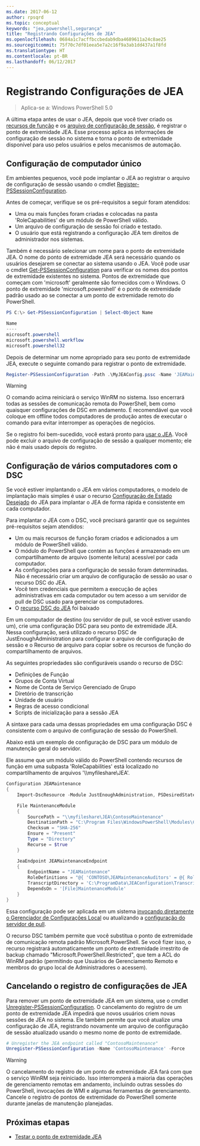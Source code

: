 ```yaml
---
ms.date: 2017-06-12
author: rpsqrd
ms.topic: conceptual
keywords: "jea,powershell,segurança"
title: "Registrando Configurações de JEA"
ms.openlocfilehash: 0684a1c7acffbccbedab9dba4689611a24c8ae25
ms.sourcegitcommit: 75f70c7df01eea5e7a2c16f9a3ab1dd437a1f8fd
ms.translationtype: HT
ms.contentlocale: pt-BR
ms.lasthandoff: 06/12/2017
---
```

# <a name="registering-jea-configurations"></a>Registrando Configurações de JEA

> Aplica-se a: Windows PowerShell 5.0

A última etapa antes de usar o JEA, depois que você tiver criado os [recursos de função](role-capabilities.md) e os [arquivo de configuração de sessão](session-configurations.md), é registrar o ponto de extremidade JEA.
Esse processo aplica as informações de configuração de sessão no sistema e torna o ponto de extremidade disponível para uso pelos usuários e pelos mecanismos de automação.

## <a name="single-machine-configuration"></a>Configuração de computador único

Em ambientes pequenos, você pode implantar o JEA ao registrar o arquivo de configuração de sessão usando o cmdlet [Register-PSSessionConfiguration](https://msdn.microsoft.com/en-us/powershell/reference/5.1/microsoft.powershell.core/register-pssessionconfiguration).

Antes de começar, verifique se os pré-requisitos a seguir foram atendidos:
- Uma ou mais funções foram criadas e colocadas na pasta 'RoleCapabilities' de um módulo de PowerShell válido.
- Um arquivo de configuração de sessão foi criado e testado.
- O usuário que está registrando a configuração JEA tem direitos de administrador nos sistemas.

Também é necessário selecionar um nome para o ponto de extremidade JEA.
O nome do ponto de extremidade JEA será necessário quando os usuários desejarem se conectar ao sistema usando o JEA.
Você pode usar o cmdlet [Get-PSSessionConfiguration](https://msdn.microsoft.com/en-us/powershell/reference/5.1/microsoft.powershell.core/get-pssessionconfiguration) para verificar os nomes dos pontos de extremidade existentes no sistema.
Pontos de extremidade que começam com 'microsoft' geralmente são fornecidos com o Windows.
O ponto de extremidade 'microsoft.powershell' é o ponto de extremidade padrão usado ao se conectar a um ponto de extremidade remoto do PowerShell.

```powershell
PS C:\> Get-PSSessionConfiguration | Select-Object Name

Name
----
microsoft.powershell
microsoft.powershell.workflow
microsoft.powershell32
```

Depois de determinar um nome apropriado para seu ponto de extremidade JEA, execute o seguinte comando para registrar o ponto de extremidade.

```powershell
Register-PSSessionConfiguration -Path .\MyJEAConfig.pssc -Name 'JEAMaintenance' -Force
```

> [!WARNING]
> O comando acima reiniciará o serviço WinRM no sistema.
> Isso encerrará todas as sessões de comunicação remota do PowerShell, bem como quaisquer configurações de DSC em andamento.
> É recomendável que você coloque em offline todos computadores de produção antes de executar o comando para evitar interromper as operações de negócios.

Se o registro foi bem-sucedido, você estará pronto para [usar o JEA](using-jea.md).
Você pode excluir o arquivo de configuração de sessão a qualquer momento; ele não é mais usado depois do registro.

## <a name="multi-machine-configuration-with-dsc"></a>Configuração de vários computadores com o DSC

Se você estiver implantando o JEA em vários computadores, o modelo de implantação mais simples é usar o recurso [Configuração de Estado Desejado](https://msdn.microsoft.com/en-us/powershell/dsc/overview) do JEA para implantar o JEA de forma rápida e consistente em cada computador.

Para implantar o JEA com o DSC, você precisará garantir que os seguintes pré-requisitos sejam atendidos:
- Um ou mais recursos de função foram criados e adicionados a um módulo de PowerShell válido.
- O módulo do PowerShell que contém as funções é armazenado em um compartilhamento de arquivo (somente leitura) acessível por cada computador.
- As configurações para a configuração de sessão foram determinadas. Não é necessário criar um arquivo de configuração de sessão ao usar o recurso DSC do JEA.
- Você tem credenciais que permitem a execução de ações administrativas em cada computador ou tem acesso a um servidor de pull de DSC usado para gerenciar os computadores.
- O [recurso DSC do JEA](https://github.com/PowerShell/JEA/tree/master/DSC%20Resource) foi baixado

Em um computador de destino (ou servidor de pull, se você estiver usando um), crie uma configuração DSC para seu ponto de extremidade JEA.
Nessa configuração, será utilizado o recurso DSC de JustEnoughAdministration para configurar o arquivo de configuração de sessão e o Recurso de arquivo para copiar sobre os recursos de função do compartilhamento de arquivos.

As seguintes propriedades são configuráveis usando o recurso de DSC:
- Definições de Função
- Grupos de Conta Virtual
- Nome de Conta de Serviço Gerenciado de Grupo
- Diretório de transcrição
- Unidade de usuário
- Regras de acesso condicional
- Scripts de inicialização para a sessão JEA

A sintaxe para cada uma dessas propriedades em uma configuração DSC é consistente com o arquivo de configuração de sessão do PowerShell.

Abaixo está um exemplo de configuração de DSC para um módulo de manutenção geral do servidor.

Ele assume que um módulo válido do PowerShell contendo recursos de função em uma subpasta 'RoleCapabilities' está localizado no compartilhamento de arquivos '\\\\myfileshare\\JEA'.


```powershell
Configuration JEAMaintenance
{
    Import-DscResource -Module JustEnoughAdministration, PSDesiredStateConfiguration

    File MaintenanceModule
    {
        SourcePath = "\\myfileshare\JEA\ContosoMaintenance"
        DestinationPath = "C:\Program Files\WindowsPowerShell\Modules\ContosoMaintenance"
        Checksum = "SHA-256"
        Ensure = "Present"
        Type = "Directory"
        Recurse = $true
    }

    JeaEndpoint JEAMaintenanceEndpoint
    {
        EndpointName = "JEAMaintenance"
        RoleDefinitions = "@{ 'CONTOSO\JEAMaintenanceAuditors' = @{ RoleCapabilities = 'GeneralServerMaintenance-Audit' }; 'CONTOSO\JEAMaintenanceAdmins' = @{ RoleCapabilities = 'GeneralServerMaintenance-Audit', 'GeneralServerMaintenance-Admin' } }"
        TranscriptDirectory = 'C:\ProgramData\JEAConfiguration\Transcripts'
        DependsOn = '[File]MaintenanceModule'
    }
}
```

Essa configuração pode ser aplicada em um sistema [invocando diretamente o Gerenciador de Configurações Local](https://msdn.microsoft.com/en-us/powershell/dsc/metaconfig) ou atualizando a [configuração do servidor de pull](https://msdn.microsoft.com/en-us/powershell/dsc/pullserver).

O recurso DSC também permite que você substitua o ponto de extremidade de comunicação remota padrão Microsoft.PowerShell.
Se você fizer isso, o recurso registrará automaticamente um ponto de extremidade irrestrito de backup chamado "Microsoft.PowerShell.Restricted", que tem a ACL do WinRM padrão (permitindo que Usuários de Gerenciamento Remoto e membros do grupo local de Administradores o acessem).

## <a name="unregistering-jea-configurations"></a>Cancelando o registro de configurações de JEA

Para remover um ponto de extremidade JEA em um sistema, use o cmdlet [Unregister-PSSessionConfiguration](https://msdn.microsoft.com/powershell/reference/5.1/microsoft.powershell.core/Unregister-PSSessionConfiguration).
O cancelamento do registro de um ponto de extremidade JEA impedirá que novos usuários criem novas sessões de JEA no sistema.
Ele também permite que você atualize uma configuração de JEA, registrando novamente um arquivo de configuração de sessão atualizado usando o mesmo nome de ponto de extremidade.

```powershell
# Unregister the JEA endpoint called "ContosoMaintenance"
Unregister-PSSessionConfiguration -Name 'ContosoMaintenance' -Force
```

> [!WARNING]
> O cancelamento do registro de um ponto de extremidade JEA fará com que o serviço WinRM seja reiniciado.
> Isso interromperá a maioria das operações de gerenciamento remotas em andamento, incluindo outras sessões do PowerShell, invocações de WMI e algumas ferramentas de gerenciamento.
> Cancele o registro de pontos de extremidade do PowerShell somente durante janelas de manutenção planejadas.

## <a name="next-steps"></a>Próximas etapas

- [Testar o ponto de extremidade JEA](using-jea.md)

